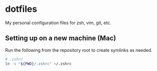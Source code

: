 # dotfiles

My personal configuration files for zsh, vim, git, etc.

## Setting up on a new machine (Mac)

Run the following from the repository root to create symlinks as needed.

```sh
# .zshrc
ln -s "${PWD}/.zshrc" ~/.zshrc
```

